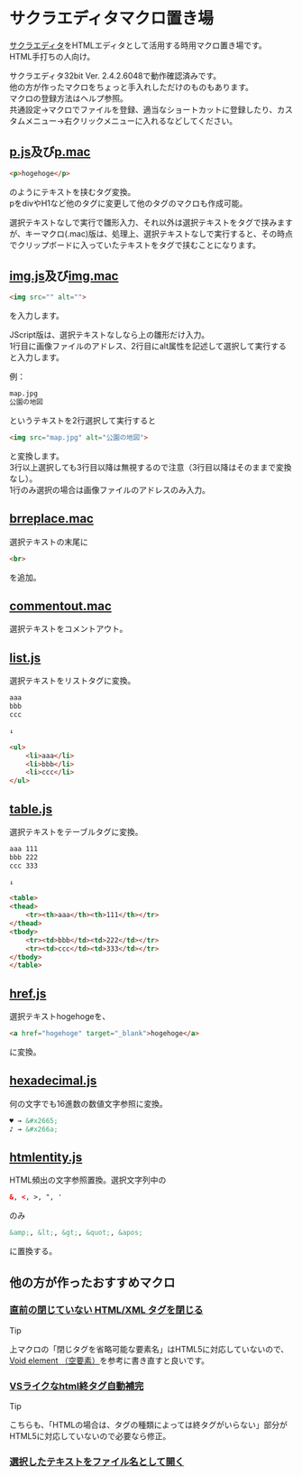 # サクラエディタマクロ置き場
[サクラエディタ](https://github.com/sakura-editor/sakura)をHTMLエディタとして活用する時用マクロ置き場です。  
HTML手打ちの人向け。

サクラエディタ32bit Ver. 2.4.2.6048で動作確認済みです。  
他の方が作ったマクロをちょっと手入れしただけのものもあります。  
マクロの登録方法はヘルプ参照。  
共通設定→マクロでファイルを登録、適当なショートカットに登録したり、カスタムメニュー→右クリックメニューに入れるなどしてください。

## [p.js](p.js)及び[p.mac](p.mac)

```HTML
<p>hogehoge</p>
```
のようにテキストを挟むタグ変換。  
pをdivやH1など他のタグに変更して他のタグのマクロも作成可能。  
  
選択テキストなしで実行で雛形入力、それ以外は選択テキストをタグで挟みますが、キーマクロ(.mac)版は、処理上、選択テキストなしで実行すると、その時点でクリップボードに入っていたテキストをタグで挟むことになります。  

## [img.js](img.js)及び[img.mac](img.mac)

```HTML
<img src="" alt="">
```
を入力します。  
  
JScript版は、選択テキストなしなら上の雛形だけ入力。    
1行目に画像ファイルのアドレス、2行目にalt属性を記述して選択して実行すると入力します。  
  
例：
```HTML
map.jpg
公園の地図
```
というテキストを2行選択して実行すると
```HTML
<img src="map.jpg" alt="公園の地図">
```
と変換します。  
3行以上選択しても3行目以降は無視するので注意（3行目以降はそのままで変換なし）。  
1行のみ選択の場合は画像ファイルのアドレスのみ入力。  

## [brreplace.mac](brreplace.mac)

選択テキストの末尾に
```HTML
<br>
```
を追加。

## [commentout.mac](commentout.mac)

選択テキストをコメントアウト。

## [list.js](list.js)

選択テキストをリストタグに変換。

```HTML
aaa
bbb
ccc

↓

<ul>
	<li>aaa</li>
	<li>bbb</li>
	<li>ccc</li>
</ul>
```

## [table.js](table.js)

選択テキストをテーブルタグに変換。

```HTML
aaa	111
bbb	222
ccc	333

↓

<table>
<thead>
	<tr><th>aaa</th><th>111</th></tr>
</thead>
<tbody>
	<tr><td>bbb</td><td>222</td></tr>
	<tr><td>ccc</td><td>333</td></tr>
</tbody>
</table>
```

## [href.js](href.js)

選択テキストhogehogeを、
```HTML
<a href="hogehoge" target="_blank">hogehoge</a>
```
に変換。

## [hexadecimal.js](hexadecimal.js)

何の文字でも16進数の数値文字参照に変換。
```HTML
♥ → &#x2665;
♪ → &#x266a;
```
## [htmlentity.js](htmlentity.js)

HTML頻出の文字参照置換。選択文字列中の
```HTML
&, <, >, ", '
```
のみ
```HTML
&amp;, &lt;, &gt;, &quot;, &apos;
```
に置換する。

## 他の方が作ったおすすめマクロ

### [直前の閉じていない HTML/XML タグを閉じる](https://sakura-editor.sourceforge.net/cgi-bin/cyclamen/cyclamen.cgi?log=macro&tree=c546)

> [!TIP]
> 上マクロの「閉じタグを省略可能な要素名」はHTML5に対応していないので、[Void element （空要素）](https://developer.mozilla.org/ja/docs/Glossary/Void_element)を参考に書き直すと良いです。

### [VSライクなhtml終タグ自動補完](https://sakura-editor.github.io/bbslog/sf/macro/341.html)

> [!TIP]
> こちらも、「HTMLの場合は、タグの種類によっては終タグがいらない」部分がHTML5に対応していないので必要なら修正。

### [選択したテキストをファイル名として開く](https://sakura-editor.github.io/bbslog/sf/macro/134.html)
